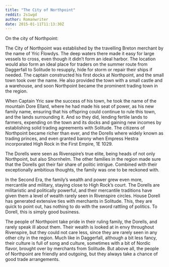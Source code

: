 ```yaml
---
title: "The City of Northpoint"
reddit: 2s1wgd
author: Romanwriter
date: 2015-01-11T11:13:30Z
---
```


On the city of Northpoint:

The City of Northpoint was established by the travelling Breton merchant by the name of Yric Flowdys. The deep waters there made it easy for large vessels to cross, even though it didn’t form an ideal harbor. The location would also form an ideal place for traders on the summer route from Daggerfall to Solitude to resupply, hide for storm or repair their ships if needed. The captain constructed his first docks at Northpoint, and the small town took over the name. He also provided the town with a small castle and a warehouse, and soon Northpoint became the prominent trading town in the region.

When Captain Yric saw the success of his town, he took the name of the mountain Dore Ellard, where he had made his seat of power,  as his new family name, ensuring that his offspring could continue to rule this town, and the lands surrounding it. And so they did, lending fertile lands to farmers, expending on the town and its docks and gaining new incomes by establishing solid trading agreements with Solitude. The citizens of Northpoint became richer than ever, and the Dorells where widely known as trading princes, and even granted barony when Empress Hestra incorporated High Rock in the First Empire, 1E 1029.

The Dorells were seen as Rivenspire’s true elite, being heads of not only Northpoint, but also Shornhelm. The other families in the region made sure that the Dorells got their fair share of politic intrigue. Combined with their exceptionally ambitious thoughts, the family was one to be reckoned with.

In the Second Era, the family’s wealth and power grew even more, mercantile and military, staying close to High Rock’s court. The Dorells are militaristic and politically powerful, and their mercantile traditions have given them a level of wealth rarely seen in Rivenspire circles. House Dorell has generated extensive ties with merchants in Solitude. This, they are quick to point out, has nothing to do with the sword rattling of politics. To Dorell, this is simply good business.

The people of Northpoint take pride in their ruling family, the Dorells, and rarely speak ill about them. Their wealth is looked at in envy throughout Rivenspire, but they could not care less, since they are rarely seen in any other city in the region. Much like in Daggerfall, although a bit less fancy, their culture is full of song and culture, sometimes with a bit of Nordic flavor, brought over by merchants from Solitude. But above all, the people of Northpoint are friendly and outgoing, but they always take a chance of good trade arrangements. 

